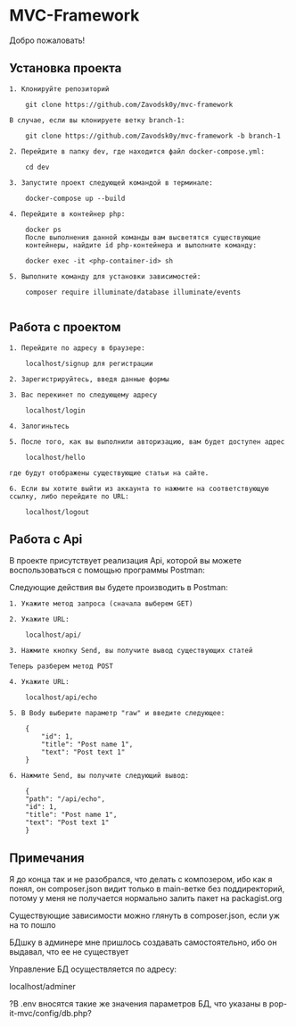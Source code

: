 # MVC-Framework

Добро пожаловать!

## Установка проекта

```
1. Клонируйте репозиторий

    git clone https://github.com/Zavodsk0y/mvc-framework
    
В случае, если вы клонируете ветку branch-1:

    git clone https://github.com/Zavodsk0y/mvc-framework -b branch-1
  
2. Перейдите в папку dev, где находится файл docker-compose.yml:

    cd dev
    
3. Запустите проект следующей командой в терминале:

    docker-compose up --build
    
4. Перейдите в контейнер php:
    
    docker ps
    После выполнения данной команды вам высветятся существующие 
    контейнеры, найдите id php-контейнера и выполните команду:
    
    docker exec -it <php-container-id> sh
    
5. Выполните команду для установки зависимостей:

    composer require illuminate/database illuminate/events
    

```

## Работа с проектом

```
1. Перейдите по адресу в браузере:

    localhost/signup для регистрации
    
2. Зарегистрируйтесь, введя данные формы

3. Вас перекинет по следующему адресу
    
    localhost/login
    
4. Залогиньтесь

5. После того, как вы выполнили авторизацию, вам будет доступен адрес

    localhost/hello
    
где будут отображены существующие статьи на сайте.

6. Если вы хотите выйти из аккаунта то нажмите на соответствующую ссылку, либо перейдите по URL:

    localhost/logout
```

## Работа с Api

В проекте присутствует реализация Api, которой вы можете воспользоваться с помощью программы Postman:

Следующие действия вы будете производить в Postman:

```
1. Укажите метод запроса (сначала выберем GET)

2. Укажите URL:

    localhost/api/
    
3. Нажмите кнопку Send, вы получите вывод существующих статей

Теперь разберем метод POST

4. Укажите URL:

    localhost/api/echo
    
5. В Body выберите параметр "raw" и введите следующее:

    {
        "id": 1,
        "title": "Post name 1",
        "text": "Post text 1"
    }

6. Нажмите Send, вы получите следующий вывод:

    {
    "path": "/api/echo",
    "id": 1,
    "title": "Post name 1",
    "text": "Post text 1"
    }   
```

## Примечания

Я до конца так и не разобрался, что делать с композером, ибо как я понял, он composer.json видит только в main-ветке без поддиректорий,
потому у меня не получается нормально залить пакет на packagist.org

Существующие зависимости можно глянуть в composer.json, если уж на то пошло

БДшку в админере мне пришлось создавать самостоятельно, ибо он выдавал, что ее не существует

Управление БД осуществляется по адресу:

localhost/adminer

?В .env вносятся такие же значения параметров БД, что указаны в pop-it-mvc/config/db.php?
